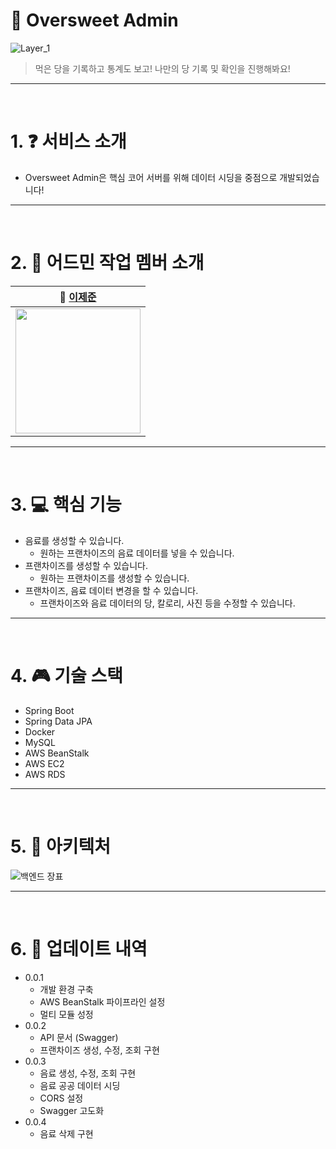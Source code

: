 #  🌟 Oversweet Admin

![Layer_1](https://github.com/depromeet/oversweet-admin/assets/81547780/6aed32b9-8800-41e2-8b1e-5647f9c61e86)

> 먹은 당을 기록하고 통계도 보고! 나만의 당 기록 및 확인을 진행해봐요!
---
<br>


# 1. ❓ 서비스 소개
* Oversweet Admin은 핵심 코어 서버를 위해 데이터 시딩을 중점으로 개발되었습니다!


---
<br>

# 2. :two_men_holding_hands: 어드민 작업 멤버 소개
| **🙋 [이제준](https://github.com/LeeJejune)** | 
|:---------------------:|
| <img src="https://avatars.githubusercontent.com/u/81547780?v=4" width="200px" height="200px" />


---
<br>

# 3. :computer: 핵심 기능
* 음료를 생성할 수 있습니다.
    * 원하는 프랜차이즈의 음료 데이터를 넣을 수 있습니다.
* 프랜차이즈를 생성할 수 있습니다.
    * 원하는 프랜차이즈를 생성할 수 있습니다.
* 프랜차이즈, 음료 데이터 변경을 할 수 있습니다.
    * 프랜차이즈와 음료 데이터의 당, 칼로리, 사진 등을 수정할 수 있습니다.

---
<br>

# 4. :video_game: 기술 스택
* Spring Boot
* Spring Data JPA
* Docker
* MySQL
* AWS BeanStalk
* AWS EC2
* AWS RDS

---
<br>

# 5. 🔧 아키텍처

![백엔드 장표](https://github.com/depromeet/oversweet-admin/assets/81547780/03f78d7e-d6c6-44e2-8473-b744c397d5ba)


---
<br>

# 6. :open_file_folder: 업데이트 내역
* 0.0.1
    * 개발 환경 구축
    * AWS BeanStalk 파이프라인 설정
    * 멀티 모듈 성정
* 0.0.2
    * API 문서 (Swagger)
    * 프랜차이즈 생성, 수정, 조회 구현
* 0.0.3
    * 음료 생성, 수정, 조회 구현
    * 음료 공공 데이터 시딩
    * CORS 설정
    * Swagger 고도화
* 0.0.4
    * 음료 삭제 구현
